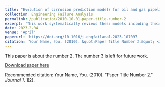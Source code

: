 ```yaml
---
title: "Evolution of corrosion prediction models for oil and gas pipelines: From empirical-driven to data-driven"
collection: Engineering Failure Analysis
permalink: /publication/2010-10-01-paper-title-number-2
excerpt: 'This work systematically reviews these models including their evolution, characteristics, limitations, and performance, and highlights the application of data-driven models. In addition, a ML method database of corrosion prediction for oil and gas pipelines was created by summarizing the pre-processing, input and output parameters and performance metrics of ML models, which provide guidance for rational selection of models. Finally, conclusions and recommendations are presented and provide a broad outlook for future research paths.'
date: 2023-2-04
venue: 'April'
paperurl: 'https://doi.org/10.1016/j.engfailanal.2023.107097'
citation: 'Your Name, You. (2010). &quot;Paper Title Number 2.&quot; <i>Journal 1</i>. 1(2).'
---
```

This paper is about the number 2. The number 3 is left for future work.

[Download paper here](https://doi.org/10.1016/j.engfailanal.2023.107097)

Recommended citation: Your Name, You. (2010). "Paper Title Number 2." <i>Journal 1</i>. 1(2).
